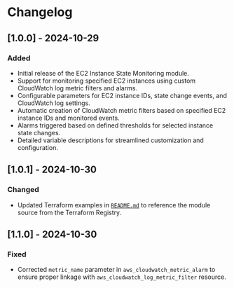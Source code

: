 # Changelog

## [1.0.0] - 2024-10-29

### Added
- Initial release of the EC2 Instance State Monitoring module.
- Support for monitoring specified EC2 instances using custom CloudWatch log metric filters and alarms.
- Configurable parameters for EC2 instance IDs, state change events, and CloudWatch log settings.
- Automatic creation of CloudWatch metric filters based on specified EC2 instance IDs and monitored events.
- Alarms triggered based on defined thresholds for selected instance state changes.
- Detailed variable descriptions for streamlined customization and configuration.

## [1.0.1] - 2024-10-30

### Changed
- Updated Terraform examples in [`README.md`](README.md) to reference the module source from the Terraform Registry.

## [1.1.0] - 2024-10-30

### Fixed
- Corrected `metric_name` parameter in `aws_cloudwatch_metric_alarm` to ensure proper linkage with `aws_cloudwatch_log_metric_filter` resource.
